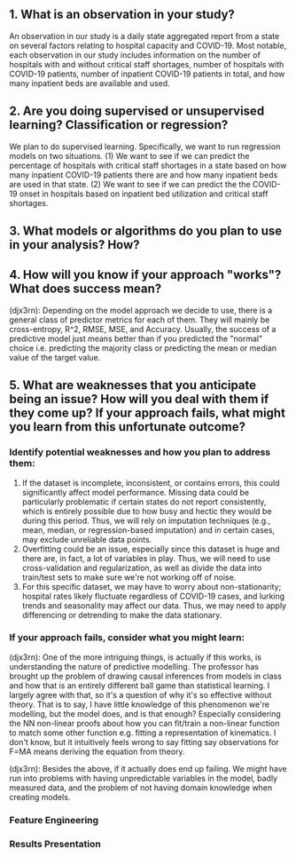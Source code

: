 ## 1. What is an observation in your study?
An observation in our study is a daily state aggregated report from a state on several factors relating to hospital capacity and COVID-19. Most notable, each observation in our study includes information on the number of hospitals with and without critical staff shortages, number of hospitals with COVID-19 patients, number of inpatient COVID-19 patients in total, and how many inpatient beds are available and used. 

## 2. Are you doing supervised or unsupervised learning? Classification or regression?
We plan to do supervised learning. Specifically, we want to run regression models on two situations. (1) We want to see if we can predict the percentage of hospitals with critical staff shortages in a state based on how many inpatient COVID-19 patients there are and how many inpatient beds are used in that state. (2) We want to see if we can predict the the COVID-19 onset in hospitals based on inpatient bed utilization and critical staff shortages. 

## 3. What models or algorithms do you plan to use in your analysis? How?

## 4. How will you know if your approach "works"? What does success mean?

(djx3rn): Depending on the model approach we decide to use, there is a general class of predictor metrics for each of them. They will mainly be cross-entropy, R^2, RMSE, MSE, and Accuracy. Usually, the success of a predictive model just means better than if you predicted the "normal" choice i.e. predicting the majority class or predicting the mean or median value of the target value.

## 5. What are weaknesses that you anticipate being an issue? How will you deal with them if they come up? If your approach fails, what might you learn from this unfortunate outcome?

### Identify potential weaknesses and how you plan to address them:
1. If the dataset is incomplete, inconsistent, or contains errors, this could significantly affect model performance. Missing data could be particularly problematic if certain states do not report consistently, which is entirely possible due to how busy and hectic they would be during this period. Thus, we will rely on imputation techniques (e.g., mean, median, or regression-based imputation) and in certain cases, may exclude unreliable data points. 
2. Overfitting could be an issue, especially since this dataset is huge and there are, in fact, a lot of variables in play. Thus, we will need to use cross-validation and regularization, as well as divide the data into train/test sets to make sure we're not working off of noise.
3. For this specific dataset, we may have to worry about non-stationarity; hospital rates likely fluctuate regardless of COVID-19 cases, and lurking trends and seasonality may affect our data. Thus, we may need to apply differencing or detrending to make the data stationary. 

### If your approach fails, consider what you might learn:

(djx3rn): One of the more intriguing things, is actually if this works, is understanding the nature of predictive modelling. The professor has brought up the problem of drawing causal inferences from models in class and how that is an entirely different ball game than statistical learning. I largely agree with that, so it's a question of why it's so effective without theory. That is to say, I have little knowledge of this phenomenon we're modelling, but the model does, and is that enough? Especially considering the NN non-linear proofs about how you can fit/train a non-linear function to match some other function e.g. fitting a representation of kinematics. I don't know, but it intuitively feels wrong to say fitting say observations for F=MA means deriving the equation from theory.

(djx3rn): Besides the above, if it actually does end up failing. We might have run into problems with having unpredictable variables in the model, badly measured data, and the problem of not having domain knowledge when creating models.

### Feature Engineering

### Results Presentation
